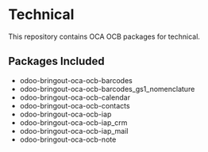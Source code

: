 # Technical

This repository contains OCA OCB packages for technical.

## Packages Included

- odoo-bringout-oca-ocb-barcodes
- odoo-bringout-oca-ocb-barcodes_gs1_nomenclature
- odoo-bringout-oca-ocb-calendar
- odoo-bringout-oca-ocb-contacts
- odoo-bringout-oca-ocb-iap
- odoo-bringout-oca-ocb-iap_crm
- odoo-bringout-oca-ocb-iap_mail
- odoo-bringout-oca-ocb-note
